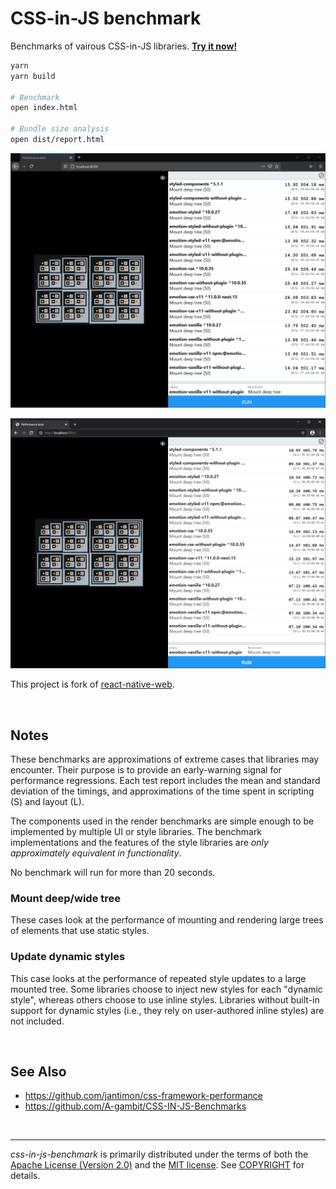 CSS-in-JS benchmark
========
Benchmarks of vairous CSS-in-JS libraries. **[Try it now!]**

```bash
yarn
yarn build

# Benchmark
open index.html

# Bundle size analysis
open dist/report.html
```

![Firefox benchmark result]

![Chromium benchmark result]

This project is fork of [react-native-web].

&nbsp;

## Notes

These benchmarks are approximations of extreme cases that libraries may
encounter. Their purpose is to provide an early-warning signal for performance
regressions. Each test report includes the mean and standard deviation of the
timings, and approximations of the time spent in scripting (S) and layout (L).

The components used in the render benchmarks are simple enough to be
implemented by multiple UI or style libraries. The benchmark implementations
and the features of the style libraries are _only approximately equivalent in
functionality_.

No benchmark will run for more than 20 seconds.

### Mount deep/wide tree

These cases look at the performance of mounting and rendering large trees of
elements that use static styles.

### Update dynamic styles

This case looks at the performance of repeated style updates to a large mounted
tree. Some libraries choose to inject new styles for each "dynamic style",
whereas others choose to use inline styles. Libraries without built-in support
for dynamic styles (i.e., they rely on user-authored inline styles) are not
included.

&nbsp;

## See Also
- https://github.com/jantimon/css-framework-performance
- https://github.com/A-gambit/CSS-IN-JS-Benchmarks

&nbsp;

--------
*css-in-js-benchmark* is primarily distributed under the terms of both the
[Apache License (Version 2.0)] and the [MIT license]. See [COPYRIGHT] for
details.

[Try it now!]: https://simnalamburt.github.io/css-in-js-benchmark/
[Firefox benchmark result]: https://raw.githubusercontent.com/simnalamburt/i/master/css-in-js-benchmark/sample.png
[Chromium benchmark result]: https://raw.githubusercontent.com/simnalamburt/i/master/css-in-js-benchmark/sample-chromium.png
[react-native-web]: https://github.com/necolas/react-native-web

[MIT license]: LICENSE-MIT
[Apache License (Version 2.0)]: LICENSE-APACHE
[COPYRIGHT]: COPYRIGHT
